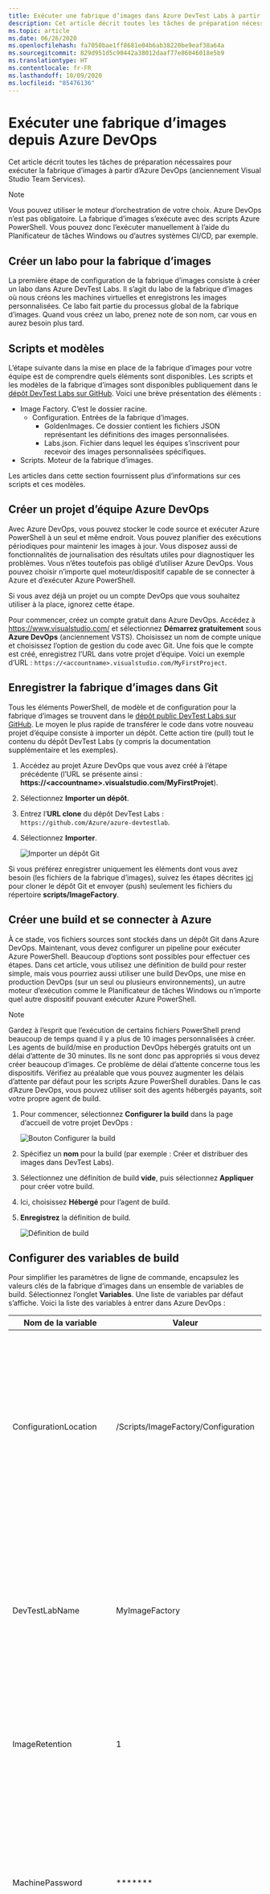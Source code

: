 ```yaml
---
title: Exécuter une fabrique d’images dans Azure DevTest Labs à partir d’Azure DevOps
description: Cet article décrit toutes les tâches de préparation nécessaires pour exécuter la fabrique d’images à partir d’Azure DevOps (anciennement Visual Studio Team Services).
ms.topic: article
ms.date: 06/26/2020
ms.openlocfilehash: fa7050bae1ff8681e04b6ab38220be9eaf38a64a
ms.sourcegitcommit: 829d951d5c90442a38012daaf77e86046018e5b9
ms.translationtype: HT
ms.contentlocale: fr-FR
ms.lasthandoff: 10/09/2020
ms.locfileid: "85476136"
---
```

# <a name="run-an-image-factory-from-azure-devops"></a>Exécuter une fabrique d’images depuis Azure DevOps
Cet article décrit toutes les tâches de préparation nécessaires pour exécuter la fabrique d’images à partir d’Azure DevOps (anciennement Visual Studio Team Services).

> [!NOTE]
> Vous pouvez utiliser le moteur d’orchestration de votre choix. Azure DevOps n’est pas obligatoire. La fabrique d’images s’exécute avec des scripts Azure PowerShell. Vous pouvez donc l’exécuter manuellement à l’aide du Planificateur de tâches Windows ou d’autres systèmes CI/CD, par exemple.

## <a name="create-a-lab-for-the-image-factory"></a>Créer un labo pour la fabrique d’images
La première étape de configuration de la fabrique d’images consiste à créer un labo dans Azure DevTest Labs. Il s’agit du labo de la fabrique d’images où nous créons les machines virtuelles et enregistrons les images personnalisées. Ce labo fait partie du processus global de la fabrique d’images. Quand vous créez un labo, prenez note de son nom, car vous en aurez besoin plus tard.

## <a name="scripts-and-templates"></a>Scripts et modèles
L’étape suivante dans la mise en place de la fabrique d’images pour votre équipe est de comprendre quels éléments sont disponibles. Les scripts et les modèles de la fabrique d’images sont disponibles publiquement dans le [dépôt DevTest Labs sur GitHub](https://github.com/Azure/azure-devtestlab/tree/master/samples/DevTestLabs/Scripts/ImageFactory). Voici une brève présentation des éléments :

- Image Factory. C’est le dossier racine.
    - Configuration. Entrées de la fabrique d’images.
        - GoldenImages. Ce dossier contient les fichiers JSON représentant les définitions des images personnalisées.
        - Labs.json. Fichier dans lequel les équipes s’inscrivent pour recevoir des images personnalisées spécifiques.
- Scripts. Moteur de la fabrique d’images.

Les articles dans cette section fournissent plus d’informations sur ces scripts et ces modèles.

## <a name="create-an-azure-devops-team-project"></a>Créer un projet d’équipe Azure DevOps
Avec Azure DevOps, vous pouvez stocker le code source et exécuter Azure PowerShell à un seul et même endroit. Vous pouvez planifier des exécutions périodiques pour maintenir les images à jour. Vous disposez aussi de fonctionnalités de journalisation des résultats utiles pour diagnostiquer les problèmes.  Vous n’êtes toutefois pas obligé d’utiliser Azure DevOps. Vous pouvez choisir n’importe quel moteur/dispositif capable de se connecter à Azure et d’exécuter Azure PowerShell.

Si vous avez déjà un projet ou un compte DevOps que vous souhaitez utiliser à la place, ignorez cette étape.

Pour commencer, créez un compte gratuit dans Azure DevOps. Accédez à https://www.visualstudio.com/ et sélectionnez **Démarrez gratuitement** sous **Azure DevOps** (anciennement VSTS). Choisissez un nom de compte unique et choisissez l’option de gestion du code avec Git. Une fois que le compte est créé, enregistrez l’URL dans votre projet d’équipe. Voici un exemple d’URL : `https://<accountname>.visualstudio.com/MyFirstProject`.

## <a name="check-in-the-image-factory-to-git"></a>Enregistrer la fabrique d’images dans Git
Tous les éléments PowerShell, de modèle et de configuration pour la fabrique d’images se trouvent dans le [dépôt public DevTest Labs sur GitHub](https://github.com/Azure/azure-devtestlab/tree/master/samples/DevTestLabs/Scripts/ImageFactory). Le moyen le plus rapide de transférer le code dans votre nouveau projet d’équipe consiste à importer un dépôt. Cette action tire (pull) tout le contenu du dépôt DevTest Labs (y compris la documentation supplémentaire et les exemples).

1. Accédez au projet Azure DevOps que vous avez créé à l’étape précédente (l’URL se présente ainsi : **https:\//\<accountname>.visualstudio.com/MyFirstProjet**).
2. Sélectionnez **Importer un dépôt**.
3. Entrez l’**URL clone** du dépôt DevTest Labs : `https://github.com/Azure/azure-devtestlab`.
4. Sélectionnez **Importer**.

    ![Importer un dépôt Git](./media/set-up-devops-lab/import-git-repo.png)

Si vous préférez enregistrer uniquement les éléments dont vous avez besoin (les fichiers de la fabrique d’images), suivez les étapes décrites [ici](https://www.visualstudio.com/en-us/docs/git/share-your-code-in-git-vs) pour cloner le dépôt Git et envoyer (push) seulement les fichiers du répertoire **scripts/ImageFactory**.

## <a name="create-a-build-and-connect-to-azure"></a>Créer une build et se connecter à Azure
À ce stade, vos fichiers sources sont stockés dans un dépôt Git dans Azure DevOps. Maintenant, vous devez configurer un pipeline pour exécuter Azure PowerShell. Beaucoup d’options sont possibles pour effectuer ces étapes. Dans cet article, vous utilisez une définition de build pour rester simple, mais vous pourriez aussi utiliser une build DevOps, une mise en production DevOps (sur un seul ou plusieurs environnements), un autre moteur d’exécution comme le Planificateur de tâches Windows ou n’importe quel autre dispositif pouvant exécuter Azure PowerShell.

> [!NOTE]
> Gardez à l’esprit que l’exécution de certains fichiers PowerShell prend beaucoup de temps quand il y a plus de 10 images personnalisées à créer. Les agents de build/mise en production DevOps hébergés gratuits ont un délai d’attente de 30 minutes. Ils ne sont donc pas appropriés si vous devez créer beaucoup d’images. Ce problème de délai d’attente concerne tous les dispositifs. Vérifiez au préalable que vous pouvez augmenter les délais d’attente par défaut pour les scripts Azure PowerShell durables. Dans le cas d’Azure DevOps, vous pouvez utiliser soit des agents hébergés payants, soit votre propre agent de build.

1. Pour commencer, sélectionnez **Configurer la build** dans la page d’accueil de votre projet DevOps :

    ![Bouton Configurer la build](./media/set-up-devops-lab/setup-build-button.png)
2. Spécifiez un **nom** pour la build (par exemple : Créer et distribuer des images dans DevTest Labs).
3. Sélectionnez une définition de build **vide**, puis sélectionnez **Appliquer** pour créer votre build.
4. Ici, choisissez **Hébergé** pour l’agent de build.
5. **Enregistrez** la définition de build.

    ![Définition de build](./media/set-up-devops-lab/build-definition.png)

## <a name="configure-the-build-variables"></a>Configurer des variables de build
Pour simplifier les paramètres de ligne de commande, encapsulez les valeurs clés de la fabrique d’images dans un ensemble de variables de build. Sélectionnez l’onglet **Variables**. Une liste de variables par défaut s’affiche. Voici la liste des variables à entrer dans Azure DevOps :


| Nom de la variable | Valeur | Notes |
| ------------- | ----- | ----- |
| ConfigurationLocation | /Scripts/ImageFactory/Configuration | Chemin complet du dossier **Configuration** dans le dépôt. Si vous avez importé le dépôt entier précédemment, la valeur à gauche est correcte. Sinon, mettez-la à jour pour qu’elle pointe vers l’emplacement du dossier Configuration. |
| DevTestLabName | MyImageFactory | Nom du labo dans Azure DevTest Labs utilisé comme fabrique d’images. Si vous n’en avez pas, créez-en un. Le labo doit être dans le même abonnement que celui auquel a accès le point de terminaison du service. |
| ImageRetention | 1 | Nombre d’images de chaque type que vous souhaitez enregistrer. Définissez la valeur par défaut à 1. |
| MachinePassword | ******* | Mot de passe du compte administrateur intégré pour les machines virtuelles. Il s’agit d’un compte temporaire, qui doit être sécurisé. Sélectionnez la petite icône de verrou sur la droite pour vérifier que la chaîne est sécurisée. |
| MachineUserName | ImageFactoryUser | Nom d’utilisateur du compte administrateur intégré pour les machines virtuelles. Il s’agit d’un compte temporaire. |
| StandardTimeoutMinutes | 30 | Délai d’attente à observer pour les opérations Azure standard. |
| SubscriptionId |  0000000000-0000-0000-0000-0000000000000 | ID de l’abonnement dont fait partie le labo et auquel le point de terminaison du service a accès. |
| VMSize | Standard_A3 | Taille de la machine virtuelle à utiliser à l’étape **Créer**. Les machines virtuelles créées sont temporaires. La taille doit être la taille qui est [autorisée pour le lab](devtest-lab-set-lab-policy.md). Vérifiez que le [quota de cœurs d’abonnement](../azure-resource-manager/management/azure-subscription-service-limits.md) est suffisant.

![Variables de build](./media/set-up-devops-lab/configure-build-variables.png)

## <a name="connect-to-azure"></a>Connexion à Azure
L’étape suivante consiste à configurer le principal de service. Il s’agit d’une identité dans Azure Active Directory qui permet à l’agent de build DevOps de faire des opérations dans Azure pour le compte de l’utilisateur. Pour configurer le principal de service, commencez par ajouter la première étape de build Azure PowerShell.

1. Sélectionnez **Ajouter une tâche**.
2. Faites une recherche sur **Azure PowerShell**.
3. Quand vous l’avez trouvée, sélectionnez **Ajouter** pour ajouter la tâche à la build. La tâche ajoutée apparaît sur le côté gauche.

![Configurer l’étape PowerShell](./media/set-up-devops-lab/set-up-powershell-step.png)

Le moyen le plus rapide de configurer un principal de service est de laisser Azure DevOps le faire pour nous.

1. Sélectionnez la **tâche** que vous venez d’ajouter.
2. Comme **Type de connexion Azure**, choisissez **Azure Resource Manager**.
3. Sélectionnez le lien **Gérer** pour configurer le principal de service.

Pour plus d’informations, consultez ce [billet de blog](https://devblogs.microsoft.com/devops/automating-azure-resource-group-deployment-using-a-service-principal-in-visual-studio-online-buildrelease-management/). Quand vous sélectionnez le lien **Gérer**, vous arrivez directement à l’endroit dans DevOps (deuxième capture d’écran dans le billet de blog) où vous pouvez configurer la connexion à Azure. Choisissez **Point de terminaison de service Azure Resource Manager** quand vous le configurez.

## <a name="complete-the-build-task"></a>Terminer la tâche de build
Si vous sélectionnez la tâche de build, vous voyez tous les détails à renseigner dans le volet droit.

1. Tout d’abord, nommez la tâche de build : **Créer des machines virtuelles**.
2. Sélectionnez le **principal de service** que vous avez créé en choisissant **Azure Resource Manager**
3. Sélectionnez le **point de terminaison de service**.
4. Dans **Chemin du script**, sélectionnez **... (points de suspension)**  sur la droite.
5. Accédez au script **MakeGoldenImageVMs.ps1**.
6. Les paramètres de script doivent ressembler à ceci : `-ConfigurationLocation $(System.DefaultWorkingDirectory)$(ConfigurationLocation) -DevTestLabName $(DevTestLabName) -vmSize $(VMSize) -machineUserName $(MachineUserName) -machinePassword (ConvertTo-SecureString -string '$(MachinePassword)' -AsPlainText -Force) -StandardTimeoutMinutes $(StandardTimeoutMinutes)`

    ![Terminer la définition de build](./media/set-up-devops-lab/complete-build-definition.png)


## <a name="queue-the-build"></a>Mettre la build en file d’attente
Vérifions maintenant que vous avez tout configuré correctement en mettant une nouvelle build en file d’attente. Durant l’exécution de la build, basculez vers le [portail Azure](https://portal.azure.com) et sélectionnez **Toutes les machines virtuelles** dans votre labo de fabrique d’images pour vérifier que tout fonctionne correctement. Vous devez normalement voir trois machines virtuelles créées dans le labo.

![Machines virtuelles dans le labo](./media/set-up-devops-lab/vms-in-lab.png)

## <a name="next-steps"></a>Étapes suivantes
La première étape de configuration de la fabrique d’images dans Azure DevTest Labs est terminée. Dans l’article suivant de la série, vous créez et enregistrez des images personnalisées généralisées à partir des machines virtuelles de ce labo. Ensuite, vous les distribuez à vos autres labos. Consultez l’article suivant de la série : [Enregistrer des images personnalisées et les distribuer à plusieurs labs](image-factory-save-distribute-custom-images.md).
